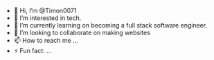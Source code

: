 - 👋 Hi, I’m @Timon0071
- 👀 I’m interested in tech.
- 🌱 I’m currently learning on becoming a full stack software engineer.
- 💞️ I’m looking to collaborate on making websites
- 📫 How to reach me ...
- ⚡ Fun fact: ...

<!---
Timon0071/Timon0071 is a ✨ special ✨ repository because its `README.md` (this file) appears on your GitHub profile.
You can click the Preview link to take a look at your changes.
--->
